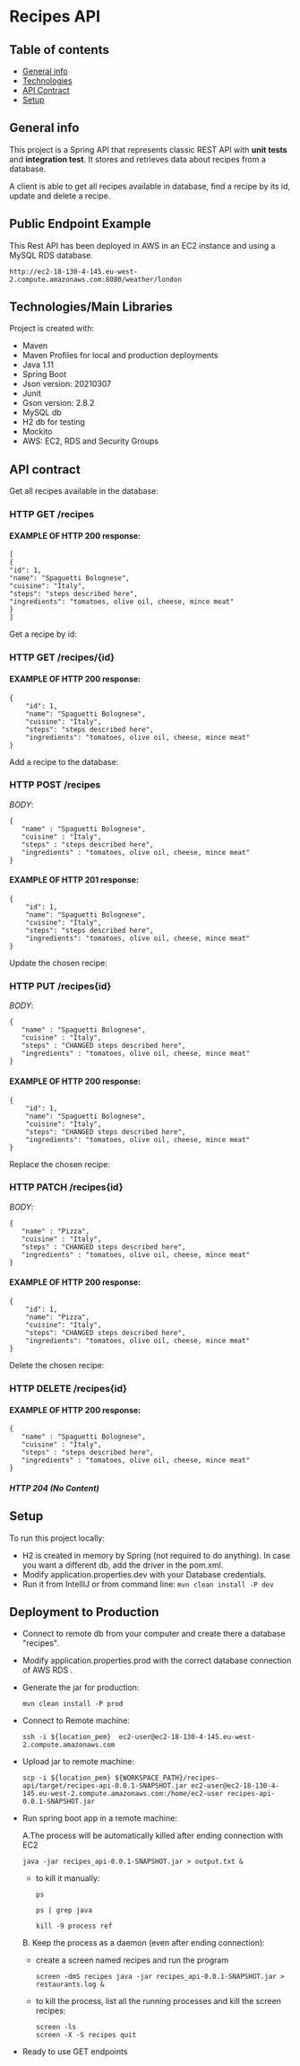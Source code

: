 # Recipes API

## Table of contents
* [General info](#general-info)
* [Technologies](#technologies)
* [API Contract](#api-contract)
* [Setup](#setup)

## General info
This project is a Spring API that represents classic REST API with **unit tests** and **integration test**. It stores and retrieves data about recipes from a database.

A client is able to get all recipes available in database, find a recipe by its id, update and delete a recipe.

## Public Endpoint Example
This Rest API has been deployed in AWS in an EC2 instance and using a MySQL RDS database.

```http://ec2-18-130-4-145.eu-west-2.compute.amazonaws.com:8080/weather/london```
## Technologies/Main Libraries
Project is created with:

* Maven
* Maven Profiles for local and production deployments
* Java 1.11
* Spring Boot
* Json version: 20210307
* Junit
* Gson version: 2.8.2
* MySQL db
* H2 db for testing  
* Mockito
* AWS: EC2, RDS and Security Groups

## API contract

Get all recipes available in the database:
###  HTTP GET /recipes
#### EXAMPLE OF HTTP 200 response:
```
[
{
"id": 1,
"name": "Spaguetti Bolognese",
"cuisine": "Italy",
"steps": "steps described here",
"ingredients": "tomatoes, olive oil, cheese, mince meat"
}
]
```


Get a recipe by id:
### HTTP GET /recipes/{id}
#### EXAMPLE OF HTTP 200 response:
```
{
    "id": 1,
    "name": "Spaguetti Bolognese",
    "cuisine": "Italy",
    "steps": "steps described here",
    "ingredients": "tomatoes, olive oil, cheese, mince meat"
}
```


Add a recipe to the database:
### HTTP POST /recipes

*BODY*:
```
{
   "name" : "Spaguetti Bolognese",
   "cuisine" : "Italy",
   "steps" : "steps described here",
   "ingredients" : "tomatoes, olive oil, cheese, mince meat"
}
```

#### EXAMPLE OF HTTP 201 response:

```
{
    "id": 1,
    "name": "Spaguetti Bolognese",
    "cuisine": "Italy",
    "steps": "steps described here",
    "ingredients": "tomatoes, olive oil, cheese, mince meat"
}
```

Update the chosen recipe:
### HTTP PUT /recipes{id}
*BODY*:
```
{
   "name" : "Spaguetti Bolognese",
   "cuisine" : "Italy",
   "steps" : "CHANGED steps described here",
   "ingredients" : "tomatoes, olive oil, cheese, mince meat"
}
```


#### EXAMPLE OF HTTP 200 response:

```
{
    "id": 1,
    "name": "Spaguetti Bolognese",
    "cuisine": "Italy",
    "steps": "CHANGED steps described here",
    "ingredients": "tomatoes, olive oil, cheese, mince meat"
}
```
Replace the chosen recipe:
### HTTP PATCH /recipes{id}

*BODY*:
```
{
   "name" : "Pizza",
   "cuisine" : "Italy",
   "steps" : "CHANGED steps described here",
   "ingredients" : "tomatoes, olive oil, cheese, mince meat"
}
```
#### EXAMPLE OF HTTP 200 response:
```
{
    "id": 1,
    "name": "Pizza",
    "cuisine": "Italy",
    "steps": "CHANGED steps described here",
    "ingredients": "tomatoes, olive oil, cheese, mince meat"
}
```
Delete the chosen recipe:
### HTTP DELETE /recipes{id}
#### EXAMPLE OF HTTP 200 response:
```
{
   "name" : "Spaguetti Bolognese",
   "cuisine" : "Italy",
   "steps" : "steps described here",
   "ingredients" : "tomatoes, olive oil, cheese, mince meat"
}
```
##### HTTP 204 (No Content)

## Setup
To run this project locally:
* H2 is created in memory by Spring (not required to do anything). In case you want a different db, add the driver in the pom.xml.
* Modify application.properties.dev with your Database credentials.
* Run it from IntellIJ or from command line:
  `mvn clean install -P dev`

## Deployment to Production
* Connect to remote db from your computer and create there a database "recipes".
* Modify application.properties.prod with the correct database connection of AWS RDS .
* Generate the jar for production:   
  
    `mvn clean install -P prod`
* Connect to Remote machine:
  
  `ssh -i ${location_pem}  ec2-user@ec2-18-130-4-145.eu-west-2.compute.amazonaws.com`

* Upload jar to remote machine:
  
  `scp -i ${location_pem} ${WORKSPACE_PATH}/recipes-api/target/recipes-api-0.0.1-SNAPSHOT.jar ec2-user@ec2-18-130-4-145.eu-west-2.compute.amazonaws.com:/home/ec2-user
  recipes-api-0.0.1-SNAPSHOT.jar`
  
* Run spring boot app in a remote machine:

  A.The process will be automatically killed after ending connection with EC2

  `java -jar recipes_api-0.0.1-SNAPSHOT.jar > output.txt &`
    * to kill it manually:

      `ps`

      `ps | grep java`

      `kill -9 process ref`

  B. Keep the process as a daemon (even after ending connection):
    * create a screen named recipes and run the program

      `screen -dmS recipes java -jar recipes_api-0.0.1-SNAPSHOT.jar > restaurants.log &
      `
    * to kill the process, list all the running processes and kill the screen recipes:

      `screen -ls
      `  
      `screen -X -S recipes quit`

* Ready to use GET endpoints





